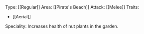 Type: [[Regular]]
Area: [[Pirate's Beach]]
Attack: [[Melee]]
Traits:
- [[Aerial]]

Speciality: Increases health of nut plants in the garden.